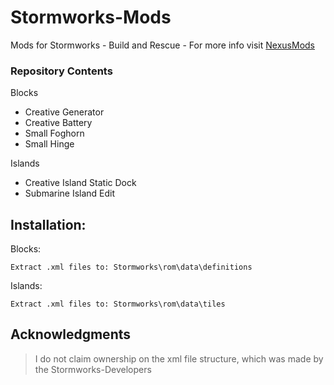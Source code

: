 # Stormworks-Mods
Mods for Stormworks - Build and Rescue - For more info visit [NexusMods](https://www.nexusmods.com/stormworksbuildandrescue/users/70609808?tab=user+files)

### Repository Contents
Blocks
* Creative Generator
* Creative Battery
* Small Foghorn
* Small Hinge

Islands
* Creative Island Static Dock
* Submarine Island Edit

## Installation:

Blocks:
```
Extract .xml files to: Stormworks\rom\data\definitions
```

Islands:
```
Extract .xml files to: Stormworks\rom\data\tiles
```

## Acknowledgments
> I do not claim ownership on the xml file structure, which was made by the Stormworks-Developers
